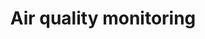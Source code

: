 ---
title: Air quality monitoring
longTitle: 'Air quality monitoring'
tags:
- gccommon
usedFor:
- "[[Air quality]]"
---